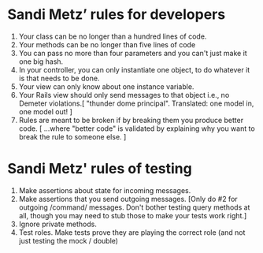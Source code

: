 Sandi Metz’ rules for developers
======

1. Your class can be no longer than a hundred lines of code.
2. Your methods can be no longer than five lines of code
3. You can pass no more than four parameters and you can't just make it one big hash.
4. In your controller, you can only instantiate one object, to do whatever it is that needs to be done.
5. Your view can only know about one instance variable.
6. Your Rails view should only send messages to that object i.e., no Demeter violations.[  "thunder dome principal". Translated: one model in, one model out! ]
7. Rules are meant to be broken if by breaking them you produce better code. [ ...where "better code" is validated by explaining why you want to break the rule to someone else. ]

Sandi Metz' rules of testing
======

1. Make assertions about state for incoming messages.
2. Make assertions that you send outgoing messages. [Only do #2 for outgoing /command/ messages.  Don't bother testing query methods at all, though you may need to stub those to make your tests work right.]
3. Ignore private methods.
4. Test roles. Make tests prove they are playing the correct role (and not just testing the mock / double)

